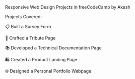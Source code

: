 Responsive Web Design Projects in freeCodeCamp by Akash

Projects Covered:

📋 Built a Survey Form

📜 Crafted a Tribute Page

📚 Developed a Technical Documentation Page

🛍️ Created a Product Landing Page

🌐 Designed a Personal Portfolio Webpage
